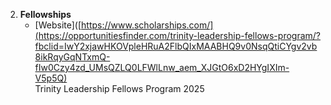 2. **Fellowships**  
   - [Website]([https://www.scholarships.com/](https://opportunitiesfinder.com/trinity-leadership-fellows-program/?fbclid=IwY2xjawHKOVpleHRuA2FlbQIxMAABHQ9v0NsqQtiCYgv2vb8ikRqyGqNTxmQ-fIw0Czy4zd_UMsQZLQ0LFWlLnw_aem_XJGtO6xD2HYgIXIm-V5p5Q)  
     Trinity Leadership Fellows Program 2025
